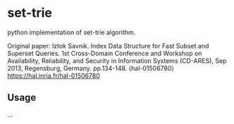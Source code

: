 # set-trie
python implementation of set-trie algorithm.

Original paper:
Iztok Savnik.
Index Data Structure for Fast Subset and Superset Queries.
1st Cross-Domain Conference and Workshop on Availability,
Reliability, and Security in Information Systems (CD-ARES),
Sep 2013, Regensburg, Germany. pp.134-148. ⟨hal-01506780⟩
https://hal.inria.fr/hal-01506780

## Usage
...